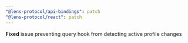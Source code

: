 ```yaml
---
"@lens-protocol/api-bindings": patch
"@lens-protocol/react": patch
---
```


**Fixed** issue preventing query hook from detecting active profile changes
